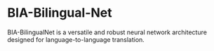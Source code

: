 # BIA-Bilingual-Net
BIA-BilingualNet is a versatile and robust neural network architecture designed for language-to-language translation.
